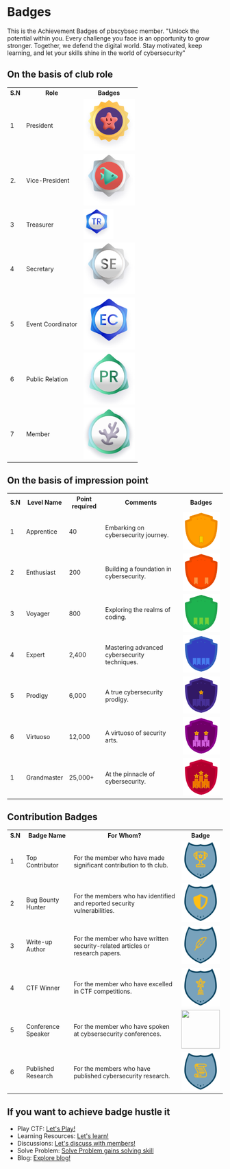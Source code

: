 # Badges
 This is the Achievement Badges of pbscybsec member.
 "Unlock the potential within you. Every challenge you face is an opportunity to grow stronger. Together, we defend the digital world. Stay motivated, keep learning, and let your skills shine in the world of cybersecurity"

## On the basis of club role
<table>
<tr>
<th>S.N</th>
<th>Role</th>
<th>Badges</th>
</tr>
<tr>
<td>1</td> 
<td>President</td>
<td><img src="badges/president.svg"></td>
</tr>
<tr>
<td>2.</td> 
<td>Vice-President</td>
<td><img src="badges/vice-president.svg"></td>
</tr>
<tr>
<td>3</td> 
<td>Treasurer</td>
<td><img src="badges/treasurer.svg" width="70" height="70"></td>
</tr>
<tr>
<td>4</td>
<td>Secretary</td>
<td><img src="badges/secretary.svg"></td>
</tr>
<tr>
<td>5</td>
<td>Event Coordinator</td>
<td><img src="badges/event_organizer.svg"></td>
</tr>
<tr>
<td>6</td>
<td>Public Relation</td>
<td><img src="badges/public_relations.svg"></td>
</tr>
<tr>
<td>7</td>
<td>Member</td> 
<td><img src="badges/member.svg"></td>
</tr>
</table>

## On the basis of impression point

<table>
<tr>
<th>S.N</th>
<th>Level Name</th>
<th>Point required</th>
<th>Comments</th>
<th>Badges</th>
</tr>
<tr>
<td>1</td>
<td>Apprentice</td>
<td>40</td>
<td>Embarking on cybersecurity journey.</td>
<td><img src="badges/apprentice.svg"></td>
</tr>
<tr>
<td>2</td>
<td>Enthusiast</td>
<td>200</td>
<td>Building a foundation in cybersecurity.</td>
<td><img src="badges/enthusiast.svg"></td>
</tr>
<tr>
<td>3</td>
<td>Voyager</td>
<td>800</td>
<td>Exploring the realms of coding.</td>
<td><img src="badges/voyager.svg"></td>
</tr>
<tr>
<td>4</td>
<td>Expert</td>
<td>2,400</td>
<td>Mastering advanced cybersecurity techniques.</td>
<td><img src="badges/expert.svg"></td>
</tr>
<tr>
<td>5</td>
<td>Prodigy</td>
<td>6,000</td>
<td>A true cybersecurity prodigy.</td>
<td><img src="badges/prodigy.svg"></td>
</tr>
<tr>
<td>6</td>
<td>Virtuoso</td>
<td>12,000</td>
<td>A virtuoso of security arts.</td>
<td><img src="badges/virtuoso.svg"></td>
</tr>
<tr>
<td>1</td>
<td>Grandmaster</td>
<td>25,000+</td>
<td>At the pinnacle of cybersecurity.</td>
<td><img src="badges/grandmaster.svg"></td>
</tr>
</table>

## Contribution Badges

<table>
<tr>
<th>S.N</th>
<th>Badge Name</th>
<th>For Whom?</th>
<th>Badge</th>
</tr>
<tr>
<td>1</td>
<td>Top Contributor</td>
<td>For the member who have made significant contribution to th club.</td>
<td><img src="badges/Top.svg" width="90" height="90"></td>
</tr>
<tr>
<td>2</td>
<td>Bug Bounty Hunter</td>
<td>For the members who hav identified and reported security vulnerabilities.</td>
<td><img src="badges/bounty.svg" width="90" height="90"></td>
</tr>
<tr>
<td>3</td>
<td>Write-up Author</td>
<td>For the member who have written security-related articles or research papers.</td>
<td><img src="badges/Write-up.svg" width="90" height="90"></td>
</tr>
<tr>
<td>4</td>
<td>CTF Winner</td>
<td>For the member who have excelled in CTF competitions.</td>
<td><img src="badges/CTF.svg" width="90" height="90"></td>
</tr>
<tr>
<td>5</td>
<td>Conference Speaker</td>
<td>For the member who have spoken at cybsersecurity conferences.</td>
<td><img src="https://pbscybsec.github.io/Badges/badges/conferences.svg" width="90" height="90"></td>
</tr>
<tr>
<td>6</td>
<td>Published Research</td>
<td>For the members who have published cybersecurity research.</td>
<td><img src="badges/researcher.svg" width="90" height="90"></td>
</tr> 
</table>

## If you want to achieve badge hustle it

- Play CTF: <a href="https://pbscybsec.github.io">Let's Play!</a>
- Learning Resources: <a href="https://pbscybsec.github.io/">Let's learn!</a>
- Discussions: <a href="https://pbscybsec.github.io/">Let's discuss with members!</a>
- Solve Problem: <a href="https://hackerrank.com/hackthis-1">Solve Problem gains solving skill</a>
- Blog: <a href="https://pbscybsec.github.io/blog.html">Explore blog!</a>
